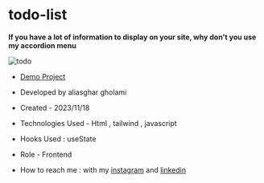 # todo-list

**If you have a lot of information to display on your site, why don't you use my accordion menu**

![todo](https://github.com/aliasghardev/todo-list/assets/144837096/f8318508-010d-40c7-9888-be186d0fdd6a)


- [Demo Project](https://aliasghardev.github.io/todo-list/)

- Developed by aliasghar gholami

- Created - 2023/11/18

- Technologies Used - Html , tailwind , javascript

- Hooks Used : useState 

- Role - Frontend

- How to reach me : with my [instagram](https://www.instagram.com/aliasghar.gholami_dev) and [linkedin](https://www.linkedin.com/in/aliasghar-gholami-a1229a290)
